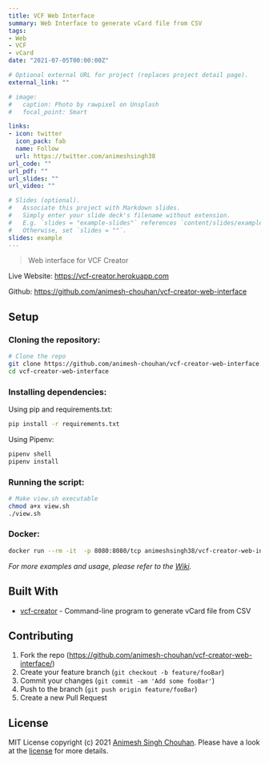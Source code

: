 ```yaml
---
title: VCF Web Interface
summary: Web Interface to generate vCard file from CSV
tags:
- Web
- VCF
- vCard
date: "2021-07-05T00:00:00Z"

# Optional external URL for project (replaces project detail page).
external_link: ""

# image:
#   caption: Photo by rawpixel on Unsplash
#   focal_point: Smart

links:
- icon: twitter
  icon_pack: fab
  name: Follow
  url: https://twitter.com/animeshsingh38
url_code: ""
url_pdf: ""
url_slides: ""
url_video: ""

# Slides (optional).
#   Associate this project with Markdown slides.
#   Simply enter your slide deck's filename without extension.
#   E.g. `slides = "example-slides"` references `content/slides/example-slides.md`.
#   Otherwise, set `slides = ""`.
slides: example
---
```


> Web interface for VCF Creator

Live Website: https://vcf-creator.herokuapp.com

Github: https://github.com/animesh-chouhan/vcf-creator-web-interface

## Setup

### Cloning the repository:

```sh
# Clone the repo
git clone https://github.com/animesh-chouhan/vcf-creator-web-interface.git
cd vcf-creator-web-interface
```

### Installing dependencies:

Using pip and requirements.txt:

```sh
pip install -r requirements.txt
```

Using Pipenv:

```sh
pipenv shell
pipenv install
```

### Running the script:

```sh
# Make view.sh executable
chmod a+x view.sh
./view.sh
```

### Docker:

```sh
docker run --rm -it  -p 8080:8080/tcp animeshsingh38/vcf-creator-web-interface
```

_For more examples and usage, please refer to the [Wiki][wiki]._

## Built With

* [vcf-creator](https://github.com/animesh-chouhan/vcf-creator) - Command-line program to generate vCard file from CSV

## Contributing

1. Fork the repo (<https://github.com/animesh-chouhan/vcf-creator-web-interface/>)
2. Create your feature branch (`git checkout -b feature/fooBar`)
3. Commit your changes (`git commit -am 'Add some fooBar'`)
4. Push to the branch (`git push origin feature/fooBar`)
5. Create a new Pull Request

<!-- Markdown link & img dfn's -->
[license]: https://img.shields.io/github/license/animesh-chouhan/vcf-creator-web-interface
[wiki]: https://github.com/animesh-chouhan/vcf-creator-web-interface/wiki

## License
MIT License
copyright (c) 2021 [Animesh Singh Chouhan](https://github.com/animesh-chouhan). Please have a look at the [license](LICENSE) for more details.